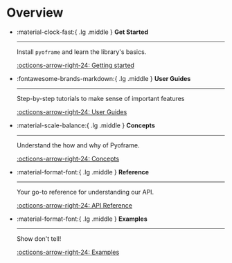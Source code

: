 # Overview

<div class="grid cards" markdown>

-   :material-clock-fast:{ .lg .middle } __Get Started__

    ---

    Install `pyoframe` and learn the library's basics.

    [:octicons-arrow-right-24: Getting started](01_getting-started/)

-   :fontawesome-brands-markdown:{ .lg .middle } __User Guides__

    ---

    Step-by-step tutorials to make sense of important features

    [:octicons-arrow-right-24: User Guides](02_user-guides/)

-   :material-scale-balance:{ .lg .middle } __Concepts__

    ---
    Understand the how and why of Pyoframe. 
    
    [:octicons-arrow-right-24: Concepts](03_concepts/)

-   :material-format-font:{ .lg .middle } __Reference__

    ---

    Your go-to reference for understanding our API.

    [:octicons-arrow-right-24: API Reference](../reference/)
  
- :material-format-font:{ .lg .middle } __Examples__

    ---

    Show don't tell!

    [:octicons-arrow-right-24: Examples](#)

</div>
